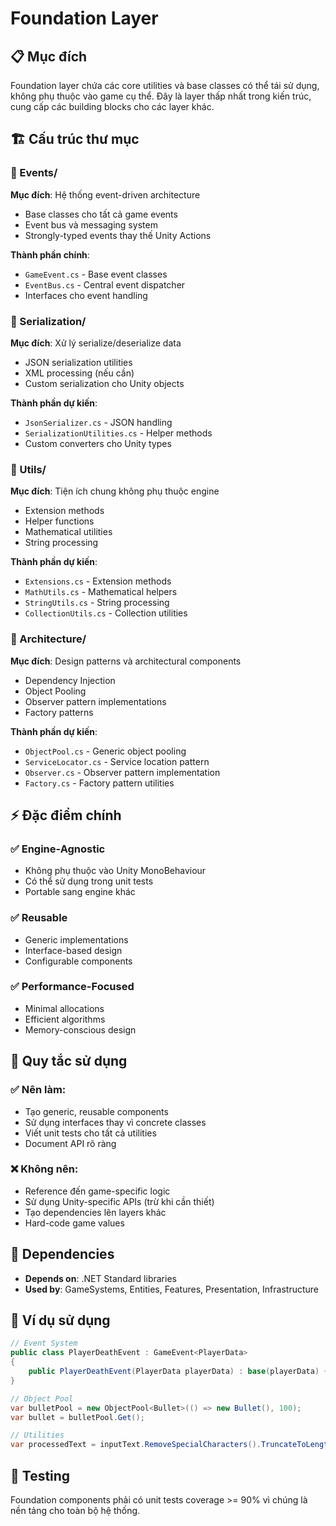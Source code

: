 # Foundation Layer

## 📋 Mục đích
Foundation layer chứa các core utilities và base classes có thể tái sử dụng, không phụ thuộc vào game cụ thể. Đây là layer thấp nhất trong kiến trúc, cung cấp các building blocks cho các layer khác.

## 🏗️ Cấu trúc thư mục

### 📁 Events/
**Mục đích**: Hệ thống event-driven architecture
- Base classes cho tất cả game events
- Event bus và messaging system
- Strongly-typed events thay thế Unity Actions

**Thành phần chính**:
- `GameEvent.cs` - Base event classes
- `EventBus.cs` - Central event dispatcher
- Interfaces cho event handling

### 📁 Serialization/
**Mục đích**: Xử lý serialize/deserialize data
- JSON serialization utilities
- XML processing (nếu cần)
- Custom serialization cho Unity objects

**Thành phần dự kiến**:
- `JsonSerializer.cs` - JSON handling
- `SerializationUtilities.cs` - Helper methods
- Custom converters cho Unity types

### 📁 Utils/
**Mục đích**: Tiện ích chung không phụ thuộc engine
- Extension methods
- Helper functions
- Mathematical utilities
- String processing

**Thành phần dự kiến**:
- `Extensions.cs` - Extension methods
- `MathUtils.cs` - Mathematical helpers
- `StringUtils.cs` - String processing
- `CollectionUtils.cs` - Collection utilities

### 📁 Architecture/
**Mục đích**: Design patterns và architectural components
- Dependency Injection
- Object Pooling
- Observer pattern implementations
- Factory patterns

**Thành phần dự kiến**:
- `ObjectPool.cs` - Generic object pooling
- `ServiceLocator.cs` - Service location pattern
- `Observer.cs` - Observer pattern implementation
- `Factory.cs` - Factory pattern utilities

## ⚡ Đặc điểm chính

### ✅ Engine-Agnostic
- Không phụ thuộc vào Unity MonoBehaviour
- Có thể sử dụng trong unit tests
- Portable sang engine khác

### ✅ Reusable
- Generic implementations
- Interface-based design
- Configurable components

### ✅ Performance-Focused
- Minimal allocations
- Efficient algorithms
- Memory-conscious design

## 📐 Quy tắc sử dụng

### ✅ Nên làm:
- Tạo generic, reusable components
- Sử dụng interfaces thay vì concrete classes
- Viết unit tests cho tất cả utilities
- Document API rõ ràng

### ❌ Không nên:
- Reference đến game-specific logic
- Sử dụng Unity-specific APIs (trừ khi cần thiết)
- Tạo dependencies lên layers khác
- Hard-code game values

## 🔗 Dependencies
- **Depends on**: .NET Standard libraries
- **Used by**: GameSystems, Entities, Features, Presentation, Infrastructure

## 📝 Ví dụ sử dụng

```csharp
// Event System
public class PlayerDeathEvent : GameEvent<PlayerData>
{
    public PlayerDeathEvent(PlayerData playerData) : base(playerData) { }
}

// Object Pool
var bulletPool = new ObjectPool<Bullet>(() => new Bullet(), 100);
var bullet = bulletPool.Get();

// Utilities
var processedText = inputText.RemoveSpecialCharacters().TruncateToLength(50);
```

## 🧪 Testing
Foundation components phải có unit tests coverage >= 90% vì chúng là nền tảng cho toàn bộ hệ thống.


